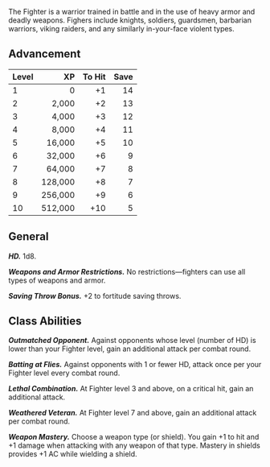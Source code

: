 The Fighter is a warrior trained in battle and in the use of heavy armor and deadly weapons. Fighers include knights, soldiers, guardsmen, barbarian warriors, viking raiders, and any similarly in-your-face violent types.

## Advancement
| Level | XP  | To Hit | Save |
| ----- | --: | --: | ------: |
| 1 | 0 | +1 | 14 |
| 2 | 2,000 | +2 | 13 |
| 3 | 4,000 | +3 | 12 |
| 4 | 8,000 | +4 | 11 |
| 5 | 16,000 | +5 | 10 |
| 6 | 32,000 | +6 | 9 |
| 7 | 64,000 | +7 | 8 |
| 8 | 128,000 | +8 | 7 |
| 9 | 256,000 | +9 | 6 |
| 10 | 512,000 | +10 | 5 |

## General
***HD.*** 1d8.

***Weapons and Armor Restrictions.*** No restrictions—fighters can use all types of weapons and armor.

***Saving Throw Bonus.*** +2 to fortitude saving throws.

## Class Abilities
***Outmatched Opponent.*** Against opponents whose level (number of HD) is lower than your Fighter level, gain an additional attack per combat round.

***Batting at Flies.*** Against opponents with 1 or fewer HD, attack once per your Fighter level every combat round.

***Lethal Combination.*** At Fighter level 3 and above, on a critical hit, gain an additional attack.

***Weathered Veteran.*** At Fighter level 7 and above, gain an additional attack per combat round.

***Weapon Mastery.*** Choose a weapon type (or shield). You gain +1 to hit and +1 damage when attacking with any weapon of that type. Mastery in shields provides +1 AC while wielding a shield.